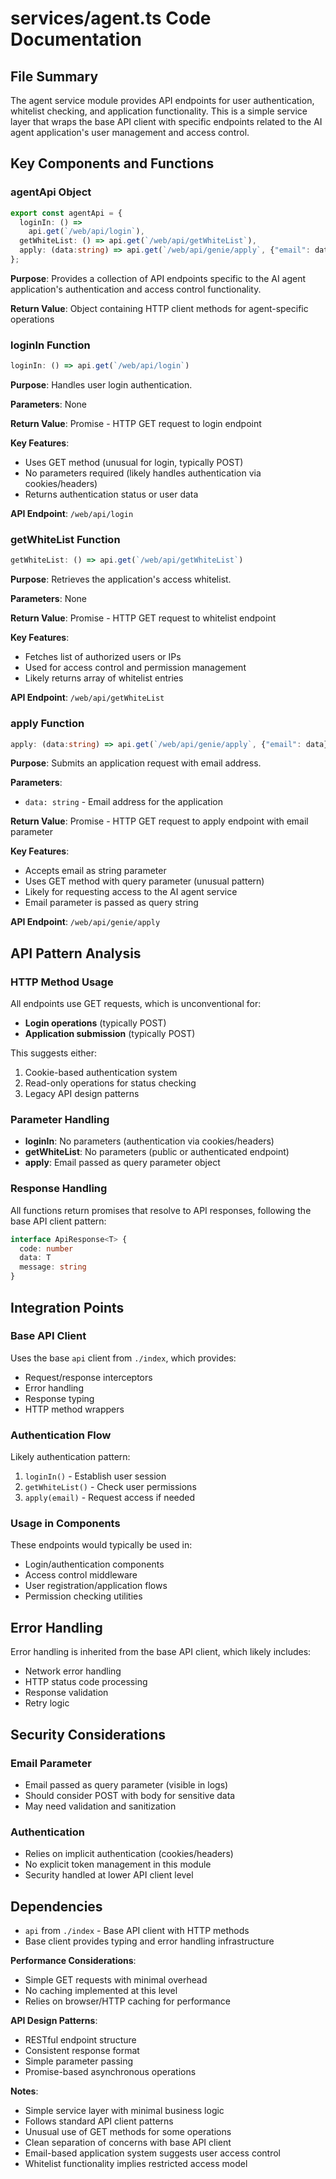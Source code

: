 # services/agent.ts Code Documentation

## File Summary
The agent service module provides API endpoints for user authentication, whitelist checking, and application functionality. This is a simple service layer that wraps the base API client with specific endpoints related to the AI agent application's user management and access control.

## Key Components and Functions

### agentApi Object
```typescript
export const agentApi = {
  loginIn: () =>
    api.get(`/web/api/login`),
  getWhiteList: () => api.get(`/web/api/getWhiteList`),
  apply: (data:string) => api.get(`/web/api/genie/apply`, {"email": data}),
};
```

**Purpose**: Provides a collection of API endpoints specific to the AI agent application's authentication and access control functionality.

**Return Value**: Object containing HTTP client methods for agent-specific operations

### loginIn Function
```typescript
loginIn: () => api.get(`/web/api/login`)
```

**Purpose**: Handles user login authentication.

**Parameters**: None

**Return Value**: Promise - HTTP GET request to login endpoint

**Key Features**:
- Uses GET method (unusual for login, typically POST)
- No parameters required (likely handles authentication via cookies/headers)
- Returns authentication status or user data

**API Endpoint**: `/web/api/login`

### getWhiteList Function
```typescript
getWhiteList: () => api.get(`/web/api/getWhiteList`)
```

**Purpose**: Retrieves the application's access whitelist.

**Parameters**: None

**Return Value**: Promise - HTTP GET request to whitelist endpoint

**Key Features**:
- Fetches list of authorized users or IPs
- Used for access control and permission management
- Likely returns array of whitelist entries

**API Endpoint**: `/web/api/getWhiteList`

### apply Function
```typescript
apply: (data:string) => api.get(`/web/api/genie/apply`, {"email": data})
```

**Purpose**: Submits an application request with email address.

**Parameters**:
- `data: string` - Email address for the application

**Return Value**: Promise - HTTP GET request to apply endpoint with email parameter

**Key Features**:
- Accepts email as string parameter
- Uses GET method with query parameter (unusual pattern)
- Likely for requesting access to the AI agent service
- Email parameter is passed as query string

**API Endpoint**: `/web/api/genie/apply`

## API Pattern Analysis

### HTTP Method Usage
All endpoints use GET requests, which is unconventional for:
- **Login operations** (typically POST)
- **Application submission** (typically POST)

This suggests either:
1. Cookie-based authentication system
2. Read-only operations for status checking
3. Legacy API design patterns

### Parameter Handling
- **loginIn**: No parameters (authentication via cookies/headers)
- **getWhiteList**: No parameters (public or authenticated endpoint)
- **apply**: Email passed as query parameter object

### Response Handling
All functions return promises that resolve to API responses, following the base API client pattern:
```typescript
interface ApiResponse<T> {
  code: number
  data: T
  message: string
}
```

## Integration Points

### Base API Client
Uses the base `api` client from `./index`, which provides:
- Request/response interceptors
- Error handling
- Response typing
- HTTP method wrappers

### Authentication Flow
Likely authentication pattern:
1. `loginIn()` - Establish user session
2. `getWhiteList()` - Check user permissions
3. `apply(email)` - Request access if needed

### Usage in Components
These endpoints would typically be used in:
- Login/authentication components
- Access control middleware
- User registration/application flows
- Permission checking utilities

## Error Handling
Error handling is inherited from the base API client, which likely includes:
- Network error handling
- HTTP status code processing
- Response validation
- Retry logic

## Security Considerations

### Email Parameter
- Email passed as query parameter (visible in logs)
- Should consider POST with body for sensitive data
- May need validation and sanitization

### Authentication
- Relies on implicit authentication (cookies/headers)
- No explicit token management in this module
- Security handled at lower API client level

## Dependencies
- `api` from `./index` - Base API client with HTTP methods
- Base client provides typing and error handling infrastructure

**Performance Considerations**:
- Simple GET requests with minimal overhead
- No caching implemented at this level
- Relies on browser/HTTP caching for performance

**API Design Patterns**:
- RESTful endpoint structure
- Consistent response format
- Simple parameter passing
- Promise-based asynchronous operations

**Notes**:
- Simple service layer with minimal business logic
- Follows standard API client patterns
- Unusual use of GET methods for some operations
- Clean separation of concerns with base API client
- Email-based application system suggests user access control
- Whitelist functionality implies restricted access model